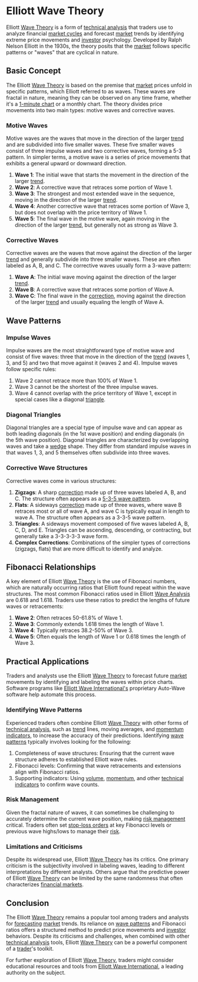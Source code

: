 # Elliott Wave Theory

Elliott [Wave Theory](../w/wave_theory.md) is a form of [technical analysis](../t/technical_analysis.md) that traders use to analyze financial [market cycles](../m/market_cycles.md) and forecast [market](../m/market.md) trends by identifying extreme price movements and [investor](../i/investor.md) psychology. Developed by Ralph Nelson Elliott in the 1930s, the theory posits that the [market](../m/market.md) follows specific patterns or "waves" that are cyclical in nature.

## Basic Concept

The Elliott [Wave Theory](../w/wave_theory.md) is based on the premise that [market](../m/market.md) prices unfold in specific patterns, which Elliott referred to as waves. These waves are fractal in nature, meaning they can be observed on any time frame, whether it's a [1-minute chart](../1/1-minute_chart.md) or a monthly chart. The theory divides price movements into two main types: motive waves and corrective waves.

### Motive Waves

Motive waves are the waves that move in the direction of the larger [trend](../t/trend.md) and are subdivided into five smaller waves. These five smaller waves consist of three impulse waves and two corrective waves, forming a 5-3 pattern. In simpler terms, a motive wave is a series of price movements that exhibits a general upward or downward direction.

1. **Wave 1**: The initial wave that starts the movement in the direction of the larger [trend](../t/trend.md).
2. **Wave 2**: A corrective wave that retraces some portion of Wave 1.
3. **Wave 3**: The strongest and most extended wave in the sequence, moving in the direction of the larger [trend](../t/trend.md).
4. **Wave 4**: Another corrective wave that retraces some portion of Wave 3, but does not overlap with the price territory of Wave 1.
5. **Wave 5**: The final wave in the motive wave, again moving in the direction of the larger [trend](../t/trend.md), but generally not as strong as Wave 3.

### Corrective Waves

Corrective waves are the waves that move against the direction of the larger [trend](../t/trend.md) and generally subdivide into three smaller waves. These are often labeled as A, B, and C. The corrective waves usually form a 3-wave pattern:

1. **Wave A**: The initial wave moving against the direction of the larger [trend](../t/trend.md).
2. **Wave B**: A corrective wave that retraces some portion of Wave A.
3. **Wave C**: The final wave in the [correction](../c/correction.md), moving against the direction of the larger [trend](../t/trend.md) and usually equaling the length of Wave A.

## Wave Patterns

### Impulse Waves

Impulse waves are the most straightforward type of motive wave and consist of five waves: three that move in the direction of the [trend](../t/trend.md) (waves 1, 3, and 5) and two that move against it (waves 2 and 4). Impulse waves follow specific rules:

1. Wave 2 cannot retrace more than 100% of Wave 1.
2. Wave 3 cannot be the shortest of the three impulse waves.
3. Wave 4 cannot overlap with the price territory of Wave 1, except in special cases like a diagonal [triangle](../t/triangle.md).

### Diagonal Triangles

Diagonal triangles are a special type of impulse wave and can appear as both leading diagonals (in the 1st wave position) and ending diagonals (in the 5th wave position). Diagonal triangles are characterized by overlapping waves and take a [wedge](../w/wedge.md) shape. They differ from standard impulse waves in that waves 1, 3, and 5 themselves often subdivide into three waves.

### Corrective Wave Structures

Corrective waves come in various structures:

1. **Zigzags**: A sharp [correction](../c/correction.md) made up of three waves labeled A, B, and C. The structure often appears as a [5-3-5 wave pattern](../1/5-3-5_wave_pattern.md).
2. **Flats**: A sideways [correction](../c/correction.md) made up of three waves, where wave B retraces most or all of wave A, and wave C is typically equal in length to wave A. The structure often appears as a 3-3-5 wave pattern.
3. **Triangles**: A sideways movement composed of five waves labeled A, B, C, D, and E. Triangles can be ascending, descending, or contracting, but generally take a 3-3-3-3-3 wave form.
4. **Complex Corrections**: Combinations of the simpler types of corrections (zigzags, flats) that are more difficult to identify and analyze.

## Fibonacci Relationships

A key element of Elliott [Wave Theory](../w/wave_theory.md) is the use of Fibonacci numbers, which are naturally occurring ratios that Elliott found repeat within the wave structures. The most common Fibonacci ratios used in Elliott [Wave Analysis](../w/wave_analysis.md) are 0.618 and 1.618. Traders use these ratios to predict the lengths of future waves or retracements:

1. **Wave 2**: Often retraces 50-61.8% of Wave 1.
2. **Wave 3**: Commonly extends 1.618 times the length of Wave 1.
3. **Wave 4**: Typically retraces 38.2-50% of Wave 3.
4. **Wave 5**: Often equals the length of Wave 1 or 0.618 times the length of Wave 3.

## Practical Applications

Traders and analysts use the Elliott [Wave Theory](../w/wave_theory.md) to forecast future [market](../m/market.md) movements by identifying and labeling the waves within price charts. Software programs like [Elliott Wave International's](https://www.elliottwave.com) proprietary Auto-Wave software help automate this process.

### Identifying Wave Patterns

Experienced traders often combine Elliott [Wave Theory](../w/wave_theory.md) with other forms of [technical analysis](../t/technical_analysis.md), such as [trend](../t/trend.md) lines, moving averages, and [momentum indicators](../m/momentum_indicators.md), to increase the accuracy of their predictions. Identifying [wave patterns](../w/wave_patterns_in_trading.md) typically involves looking for the following:

1. Completeness of wave structures: Ensuring that the current wave structure adheres to established Elliott wave rules.
2. Fibonacci levels: Confirming that wave retracements and extensions align with Fibonacci ratios.
3. Supporting indicators: Using [volume](../v/volume.md), [momentum](../m/momentum.md), and other [technical indicators](../t/technical_indicators.md) to confirm wave counts.

### Risk Management

Given the fractal nature of waves, it can sometimes be challenging to accurately determine the current wave position, making [risk management](../r/risk_management.md) critical. Traders often set [stop-loss orders](../s/stop-loss_orders.md) at key Fibonacci levels or previous wave highs/lows to manage their [risk](../r/risk.md).

### Limitations and Criticisms

Despite its widespread use, Elliott [Wave Theory](../w/wave_theory.md) has its critics. One primary criticism is the subjectivity involved in labeling waves, leading to different interpretations by different analysts. Others argue that the predictive power of Elliott [Wave Theory](../w/wave_theory.md) can be limited by the same randomness that often characterizes [financial markets](../f/financial_market.md).

## Conclusion

The Elliott [Wave Theory](../w/wave_theory.md) remains a popular tool among traders and analysts for [forecasting](../f/forecasting.md) [market](../m/market.md) trends. Its reliance on [wave patterns](../w/wave_patterns_in_trading.md) and Fibonacci ratios offers a structured method to predict price movements and [investor](../i/investor.md) behaviors. Despite its criticisms and challenges, when combined with other [technical analysis](../t/technical_analysis.md) tools, Elliott [Wave Theory](../w/wave_theory.md) can be a powerful component of a [trader](../t/trader.md)'s toolkit.

For further exploration of Elliott [Wave Theory](../w/wave_theory.md), traders might consider educational resources and tools from [Elliott Wave International](https://www.elliottwave.com), a leading authority on the subject.
